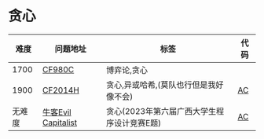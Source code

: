 # 贪心

| 难度 | 问题地址                                                  | 标签 | 代码 |
| ---- | --------------------------------------------------------- | ---- | ---- |
| 1700 | [CF980C](https://codeforces.com/problemset/problem/980/C) | 博弈论,贪心 |      |
|1900|[CF2014H](https://codeforces.com/problemset/problem/2014/H)|贪心,异或哈希,(莫队也行但是我好像不会)|[AC](https://github.com/BlackCat-cat/Algorithm-Question-Sheet/blob/AC%E4%BB%A3%E7%A0%81/RobinHoodArchery.cpp)|
| 无难度| [牛客Evil Capitalist](https://ac.nowcoder.com/acm/contest/104982/E)|贪心(2023年第六届广西大学生程序设计竞赛E题)|[AC](https://github.com/BlackCat-cat/Algorithm-Question-Sheet/blob/AC%E4%BB%A3%E7%A0%81/Evil_Capitalist.cpp)|
